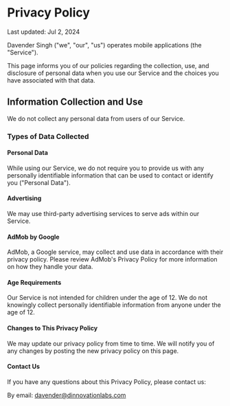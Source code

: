 # Privacy Policy
Last updated: Jul 2, 2024

Davender Singh ("we", "our", "us") operates mobile applications (the "Service").

This page informs you of our policies regarding the collection, use, and disclosure of personal data when you use our Service and the choices you have associated with that data.

## Information Collection and Use
We do not collect any personal data from users of our Service.

### Types of Data Collected
#### Personal Data

While using our Service, we do not require you to provide us with any personally identifiable information that can be used to contact or identify you ("Personal Data").

#### Advertising
We may use third-party advertising services to serve ads within our Service.

#### AdMob by Google

AdMob, a Google service, may collect and use data in accordance with their privacy policy. Please review AdMob's Privacy Policy for more information on how they handle your data.

#### Age Requirements
Our Service is not intended for children under the age of 12. We do not knowingly collect personally identifiable information from anyone under the age of 12.

#### Changes to This Privacy Policy
We may update our privacy policy from time to time. We will notify you of any changes by posting the new privacy policy on this page.

#### Contact Us
If you have any questions about this Privacy Policy, please contact us:

By email: davender@dinnovationlabs.com
